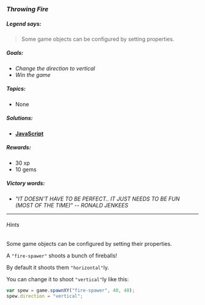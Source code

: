 ### _Throwing Fire_

##### _Legend says:_
> Some game objects can be configured by setting properties.

##### _Goals:_
+ _Change the direction to vertical_
+ _Win the game_

##### _Topics:_
+ None

##### _Solutions:_
+ **[JavaScript](throwingFire.js)**

##### _Rewards:_
+ 30 xp
+ 10 gems

##### _Victory words:_
+ _"IT DOESN'T HAVE TO BE PERFECT.. IT JUST NEEDS TO BE FUN (MOST OF THE TIME)" -- RONALD JENKEES_

___

###### _Hints_

Some game objects can be configured by setting their properties.

A `"fire-spawer"` shoots a bunch of fireballs! 

By default it shoots them `"horizontal"`ly.

You can change it to shoot `"vertical"`ly like this:

```javascript
var spew = game.spawnXY("fire-spawer", 40, 40);
spew.direction = "vertical";
```
